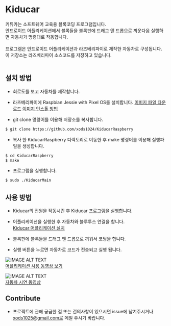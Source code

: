 # Kiducar

키듀카는 소프트웨어 교육용 블록코딩 프로그램입니다. <br>
안드로이드 어플리케이션에서 블록들을 블록판에 드래그 앤 드롭으로 끼운다음 실행하면 자동차가 명령대로 작동합니다. <br>
<br>
프로그램은 안드로이드 어플리케이션과 라즈베리파이로 제작한 자동차로 구성됩니다. <br>
이 저장소는 라즈베리파이 소스코드를 저장하고 있습니다. <br>
<br>
## 설치 방법

* 회로도를 보고 자동차를 제작합니다.

* 라즈베리파이에 Raspbian Jessie with Pixel OS를 설치합니다.
[이미지 파일 다운로드](https://www.raspberrypi.org/downloads/raspbian/)
[이미지 인스톨 방법](https://www.raspberrypi.org/documentation/installation/installing-images/README.md)

* git clone 명령어를 이용해 저장소를 복사합니다. <br>
```bash
$ git clone https://github.com/xods1024/KiducarRaspberry
```
* 복사 한 KiducarRaspberry 디렉토리로 이동한 후 make 명령어를 이용해 실행파일을 생성합니다. <br>
```bash
$ cd KiducarRaspberry
$ make
```
* 프로그램을 실행합니다. <br>
```bash
$ sudo ./KiducarMain
```

## 사용 방법

* Kiducar의 전원을 작동시킨 후 Kiducar 프로그램을 실행합니다. <br>

* 어플리케이션을 실행한 후 자동차와 블루투스 연결을 합니다. <br>
[Kiducar 어플리케이션 설치](https://github.com/xods1024/Kiducar)
* 블록판에 블록들을 드래그 앤 드롭으로 끼워서 코딩을 합니다. <br>
* 실행 버튼을 누르면 자동차로 코드가 전송되고 실행 됩니다. <br>

![IMAGE ALT TEXT](http://img.youtube.com/vi/bGhjeFlXbWE/0.jpg) <br>
[어플리케이션 사용 동영상 보기](https://youtu.be/bGhjeFlXbWE) <br>

![IMAGE ALT TEXT](http://img.youtube.com/vi/RXiHn9HktLw/0.jpg) <br>
[자동차 시연 동영상 ](https://youtu.be/RXiHn9HktLw) <br>

## Contribute

* 프로젝트에 관해 궁금한 점 또는 건의사항이 있으시면 issue에 남겨주시거나 xods1025@gmail.com로 메일 주시기 바랍니다.
